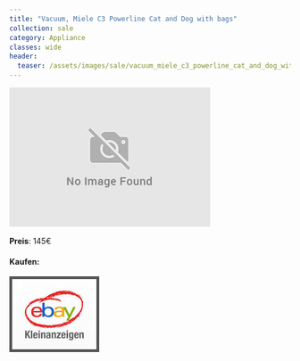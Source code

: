 ```yaml
---
title: "Vacuum, Miele C3 Powerline Cat and Dog with bags"
collection: sale
category: Appliance
classes: wide
header: 
  teaser: /assets/images/sale/vacuum_miele_c3_powerline_cat_and_dog_with_bags.png
---
```




<a href="">
  <img src="/assets/images/sale/vacuum_miele_c3_powerline_cat_and_dog_with_bags.png" alt="Vacuum, Miele C3 Powerline Cat and Dog with bags">
</a>

**Preis**: 145€


#### Kaufen:
<a href="">
  <img src="/assets/images/ebay.png" alt="Ebay Kleinanzeigen" style="border: 5px solid #555">
</a>

